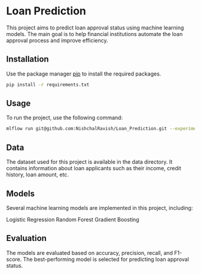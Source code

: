 # Loan Prediction

This project aims to predict loan approval status using machine learning models. The main goal is to help financial institutions automate the loan approval process and improve efficiency.

## Installation

Use the package manager [pip](https://pip.pypa.io/en/stable/) to install the required packages.

```bash
pip install -r requirements.txt
```
## Usage
To run the project, use the following command:

```bash
mlflow run git@github.com:NishchalRavish/Loan_Prediction.git --experiment-name Loan_prediction
```
## Data
The dataset used for this project is available in the data directory. It contains information about loan applicants such as their income, credit history, loan amount, etc.

## Models
Several machine learning models are implemented in this project, including:

Logistic Regression
Random Forest
Gradient Boosting

## Evaluation
The models are evaluated based on accuracy, precision, recall, and F1-score. The best-performing model is selected for predicting loan approval status.
